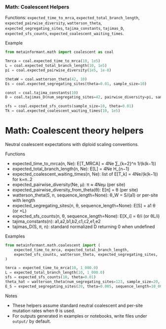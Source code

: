 ### Math: Coalescent Helpers

Functions: `expected_time_to_mrca`, `expected_total_branch_length`, `expected_pairwise_diversity`, `watterson_theta`, `expected_segregating_sites`, `tajima_constants`, `tajimas_D`, `expected_sfs_counts`, `expected_coalescent_waiting_times`.

Example

```python
from metainformant.math import coalescent as coal

Tmrca = coal.expected_time_to_mrca(10, 1e5)
L = coal.expected_total_branch_length(10, 1e5)
pi = coal.expected_pairwise_diversity(1e5, 1e-8)

thetaW = coal.watterson_theta(42, 10)
Es = coal.expected_segregating_sites(theta=0.01, sample_size=10)

const = coal.tajima_constants(10)
D = coal.tajimas_D(num_segregating_sites=42, pairwise_diversity=pi, sample_size=10)

sfs = coal.expected_sfs_counts(sample_size=10, theta=0.01)
Tk = coal.expected_coalescent_waiting_times(10, 1e5)
```

# Math: Coalescent theory helpers

Neutral coalescent expectations with diploid scaling conventions.

Functions

- expected_time_to_mrca(n, Ne): E[T_MRCA] = 4Ne ∑_{k=2}^n 1/(k(k−1))
- expected_total_branch_length(n, Ne): E[L] = 4Ne H_{n−1}
- expected_coalescent_waiting_times(n, Ne): list of E[T_k] = 4Ne/(k(k−1)) for k=n..2
- expected_pairwise_diversity(Ne, μ): π ≈ 4Neμ (per site)
- expected_pairwise_diversity_from_theta(θ): E[π] = θ (per site)
- watterson_theta(S, n, sequence_length=None): θ_W = S/(a1) or per-site with length
- expected_segregating_sites(n, θ, sequence_length=None): E[S] = a1 θ (or ×L)
- expected_sfs_counts(n, θ, sequence_length=None): E[X_i] = θ/i (or θL/i)
- tajima_constants(n): a1,a2,b1,b2,c1,c2,e1,e2
- tajimas_D(S, π, n): standard normalized D returning 0 when undefined

Examples

```python
from metainformant.math.coalescent import (
    expected_time_to_mrca, expected_total_branch_length,
    expected_sfs_counts, watterson_theta, expected_segregating_sites,
)

tmrca = expected_time_to_mrca(10, 1_000.0)
L = expected_total_branch_length(10, 1_000.0)
sfs = expected_sfs_counts(10, theta=0.01)
theta_hat = watterson_theta(num_segregating_sites=123, sample_size=20, sequence_length=10_000)
E_S = expected_segregating_sites(20, theta=0.005, sequence_length=10_000)
```

Notes

- These helpers assume standard neutral coalescent and per-site mutation rates when θ is used.
- For outputs generated in examples or notebooks, write files under `output/` by default.
